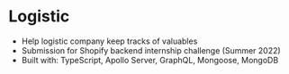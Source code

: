 # Logistic

- Help logistic company keep tracks of valuables
- Submission for Shopify backend internship challenge (Summer 2022)
- Built with: TypeScript, Apollo Server, GraphQL, Mongoose, MongoDB

